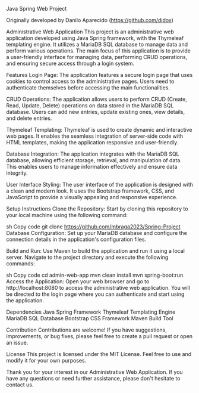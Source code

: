 Java Spring Web Project

Originally developed by Danilo Aparecido (https://github.com/didox)

Administrative Web Application
This project is an administrative web application developed using Java Spring framework, with the Thymeleaf templating engine. It utilizes a MariaDB SQL database to manage data and perform various operations. The main focus of this application is to provide a user-friendly interface for managing data, performing CRUD operations, and ensuring secure access through a login system.

Features
Login Page: The application features a secure login page that uses cookies to control access to the administrative pages. Users need to authenticate themselves before accessing the main functionalities.

CRUD Operations: The application allows users to perform CRUD (Create, Read, Update, Delete) operations on data stored in the MariaDB SQL database. Users can add new entries, update existing ones, view details, and delete entries.

Thymeleaf Templating: Thymeleaf is used to create dynamic and interactive web pages. It enables the seamless integration of server-side code with HTML templates, making the application responsive and user-friendly.

Database Integration: The application integrates with the MariaDB SQL database, allowing efficient storage, retrieval, and manipulation of data. This enables users to manage information effectively and ensure data integrity.

User Interface Styling: The user interface of the application is designed with a clean and modern look. It uses the Bootstrap framework, CSS, and JavaScript to provide a visually appealing and responsive experience.

Setup Instructions
Clone the Repository: Start by cloning this repository to your local machine using the following command:

sh
Copy code
git clone https://github.com/mbraga2023/Spring-Project
Database Configuration: Set up your MariaDB database and configure the connection details in the application's configuration files.

Build and Run: Use Maven to build the application and run it using a local server. Navigate to the project directory and execute the following commands:

sh
Copy code
cd admin-web-app
mvn clean install
mvn spring-boot:run
Access the Application: Open your web browser and go to http://localhost:8080 to access the administrative web application. You will be directed to the login page where you can authenticate and start using the application.

Dependencies
Java Spring Framework
Thymeleaf Templating Engine
MariaDB SQL Database
Bootstrap CSS Framework
Maven Build Tool

Contribution
Contributions are welcome! If you have suggestions, improvements, or bug fixes, please feel free to create a pull request or open an issue.

License
This project is licensed under the MIT License. Feel free to use and modify it for your own purposes.

Thank you for your interest in our Administrative Web Application. If you have any questions or need further assistance, please don't hesitate to contact us.
